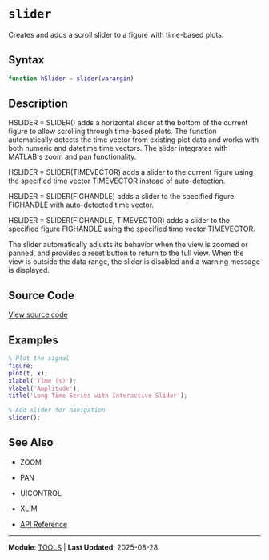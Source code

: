 # `slider`

Creates and adds a scroll slider to a figure with time-based plots.

## Syntax

```matlab
function hSlider = slider(varargin)
```

## Description

HSLIDER = SLIDER() adds a horizontal slider at the bottom of the current figure to allow scrolling through time-based plots. The function automatically detects the time vector from existing plot data and works with both numeric and datetime time vectors. The slider integrates with MATLAB's zoom and pan functionality.

HSLIDER = SLIDER(TIMEVECTOR) adds a slider to the current figure using the specified time vector TIMEVECTOR instead of auto-detection.

HSLIDER = SLIDER(FIGHANDLE) adds a slider to the specified figure FIGHANDLE with auto-detected time vector.

HSLIDER = SLIDER(FIGHANDLE, TIMEVECTOR) adds a slider to the specified figure FIGHANDLE using the specified time vector TIMEVECTOR.

The slider automatically adjusts its behavior when the view is zoomed or panned, and provides a reset button to return to the full view. When the view is outside the data range, the slider is disabled and a warning message is displayed.

## Source Code

[View source code](https://github.com/BSICoS/biosigmat/tree/main/src/tools/slider.m)

## Examples

```matlab
% Plot the signal
figure;
plot(t, x);
xlabel('Time (s)');
ylabel('Amplitude');
title('Long Time Series with Interactive Slider');

% Add slider for navigation
slider();
```

## See Also

- ZOOM
- PAN
- UICONTROL
- XLIM

- [API Reference](../index.md)

---

**Module**: [TOOLS](index.md) | **Last Updated**: 2025-08-28
